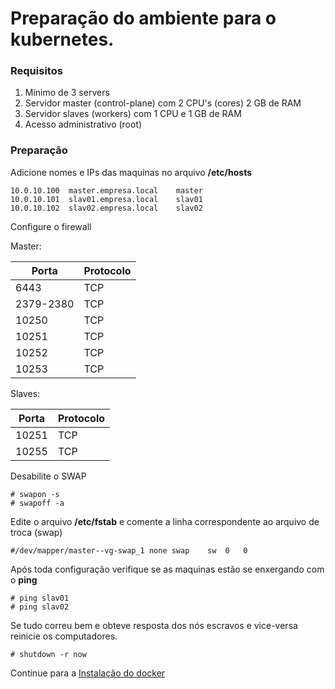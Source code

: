# Preparação do ambiente para o kubernetes.

### Requisitos

1. Mínimo de 3 servers
1. Servidor master (control-plane) com 2 CPU's (cores) 2 GB de RAM
1. Servidor slaves (workers) com 1 CPU e 1 GB de RAM
1. Acesso administrativo (root)


### Preparação
Adicione nomes e IPs das maquinas no arquivo **/etc/hosts**

```
10.0.10.100  master.empresa.local    master
10.0.10.101  slav01.empresa.local    slav01
10.0.10.102  slav02.empresa.local    slav02
```

Configure o firewall

Master:

| Porta | Protocolo |
| ---- | ---- |
| 6443 | TCP |
| 2379-2380 | TCP |
| 10250 | TCP |
| 10251 | TCP |
| 10252 | TCP |
| 10253 | TCP |

Slaves:

| Porta | Protocolo |
| ---- | ---- |
| 10251 | TCP |
| 10255 | TCP |

Desabilite o SWAP
```
# swapon -s
# swapoff -a
```

Edite o arquivo **/etc/fstab** e comente a linha correspondente ao arquivo de troca (swap)
```
#/dev/mapper/master--vg-swap_1 none swap    sw  0   0
```

Após toda configuração verifique se as maquinas estão se enxergando com o **ping**
```
# ping slav01
# ping slav02
```

Se tudo correu bem e obteve resposta dos nós escravos e vice-versa reinicie os computadores.
```
# shutdown -r now
```
Continue para a [Instalação do docker](04-install-docker.md)

